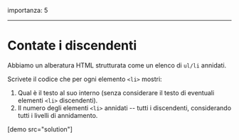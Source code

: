 importanza: 5

---

# Contate i discendenti

Abbiamo un alberatura HTML strutturata come un elenco di `ul/li` annidati.

Scrivete il codice che per ogni elemento `<li>` mostri:

1. Qual è il testo al suo interno (senza considerare il testo di eventuali elementi `<li>` discendenti).
2. Il numero degli elementi `<li>` annidati -- tutti i discendenti, considerando tutti i livelli di annidamento.

[demo src="solution"]
